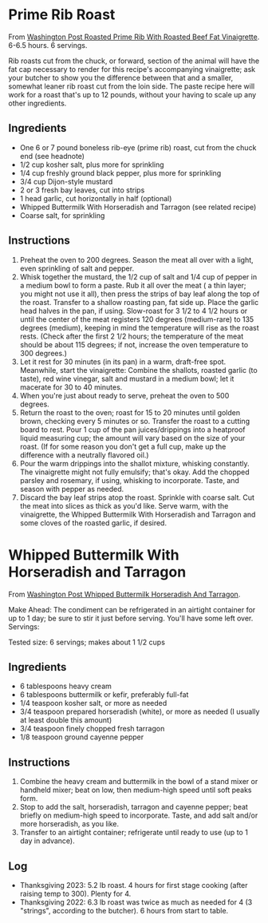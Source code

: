 # Prime Rib Roast

From [Washington Post Roasted Prime Rib With Roasted Beef Fat Vinaigrette](https://www.washingtonpost.com/recipes/roasted-prime-rib-roasted-beef-fat-vinaigrette/15056/?itid=lk_inline_manual_37). 6-6.5 hours. 6 servings.

Rib roasts cut from the chuck, or forward, section of the animal will have the fat cap necessary to render for this recipe's accompanying vinaigrette; ask your butcher to show you the difference between that and a smaller, somewhat leaner rib roast cut from the loin side. The paste recipe here will work for a roast that's up to 12 pounds, without your having to scale up any other ingredients.

## Ingredients

* One 6 or 7 pound boneless rib-eye (prime rib) roast, cut from the chuck end (see headnote)
* 1/2 cup kosher salt, plus more for sprinkling
* 1/4 cup freshly ground black pepper, plus more for sprinkling
* 3/4 cup Dijon-style mustard
* 2 or 3 fresh bay leaves, cut into strips
* 1 head garlic, cut horizontally in half (optional)
* Whipped Buttermilk With Horseradish and Tarragon (see related recipe)
* Coarse salt, for sprinkling

## Instructions

1. Preheat the oven to 200 degrees. Season the meat all over with a light, even sprinkling of salt and pepper.
2. Whisk together the mustard, the 1/2 cup of salt and 1/4 cup of pepper in a medium bowl to form a paste. Rub it all over the meat ( a thin layer; you might not use it all), then press the strips of bay leaf along the top of the roast. Transfer to a shallow roasting pan, fat side up. Place the garlic head halves in the pan, if using. Slow-roast for 3 1/2 to 4 1/2 hours or until the center of the meat registers 120 degrees (medium-rare) to 135 degrees (medium), keeping in mind the temperature will rise as the roast rests. (Check after the first 2 1/2 hours; the temperature of the meat should be about 115 degrees; if not, increase the oven temperature to 300 degrees.)
3. Let it rest for 30 minutes (in its pan) in a warm, draft-free spot. Meanwhile, start the vinaigrette: Combine the shallots, roasted garlic (to taste), red wine vinegar, salt and mustard in a medium bowl; let it macerate for 30 to 40 minutes.
4. When you're just about ready to serve, preheat the oven to 500 degrees.
5. Return the roast to the oven; roast for 15 to 20 minutes until golden brown, checking every 5 minutes or so. Transfer the roast to a cutting board to rest. Pour 1 cup of the pan juices/drippings into a heatproof liquid measuring cup; the amount will vary based on the size of your roast. (If for some reason you don't get a full cup, make up the difference with a neutrally flavored oil.)
6. Pour the warm drippings into the shallot mixture, whisking constantly. The vinaigrette might not fully emulsify; that's okay. Add the chopped parsley and rosemary, if using, whisking to incorporate. Taste, and season with pepper as needed.
7. Discard the bay leaf strips atop the roast. Sprinkle with coarse salt. Cut the meat into slices as thick as you'd like. Serve warm, with the vinaigrette, the Whipped Buttermilk With Horseradish and Tarragon and some cloves of the roasted garlic, if desired.

# Whipped Buttermilk With Horseradish and Tarragon

From [Washington Post Whipped Buttermilk Horseradish And Tarragon](https://www.washingtonpost.com/recipes/whipped-buttermilk-horseradish-and-tarragon/15052/).

Make Ahead: The condiment can be refrigerated in an airtight container for up to 1 day; be sure to stir it just before serving. You'll have some left over.
Servings:

Tested size: 6 servings; makes about 1 1/2 cups

## Ingredients

* 6 tablespoons heavy cream
* 6 tablespoons buttermilk or kefir, preferably full-fat
* 1/4 teaspoon kosher salt, or more as needed
* 3/4 teaspoon prepared horseradish (white), or more as needed (I usually at least double this amount)
* 3/4 teaspoon finely chopped fresh tarragon
* 1/8 teaspoon ground cayenne pepper

## Instructions

1. Combine the heavy cream and buttermilk in the bowl of a stand mixer or handheld mixer; beat on low, then medium-high speed until soft peaks form.
2. Stop to add the salt, horseradish, tarragon and cayenne pepper; beat briefly on medium-high speed to incorporate. Taste, and add salt and/or more horseradish, as you like.
3. Transfer to an airtight container; refrigerate until ready to use (up to 1 day in advance).

## Log
* Thanksgiving 2023: 5.2 lb roast. 4 hours for first stage cooking (after raising temp to 300). Plenty for 4.
*  Thanksgiving 2022: 6.3 lb roast was twice as much as needed for 4 (3 "strings", according to the butcher). 6 hours from start to table.
